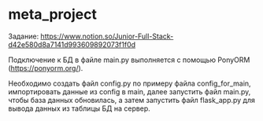 # meta_project
Задание: https://www.notion.so/Junior-Full-Stack-d42e580d8a7141d993609892073f1f0d

Подключение к БД в файле main.py выполняется с помощью PonyORM (https://ponyorm.org/).
 
Необходимо создать файл config.py по примеру файла config_for_main, импортировать данные из config в main, далее запустить файл main.py, чтобы база данных обновилась, а затем запустить файл flask_app.py для вывода данных из таблицы БД на сервер.
